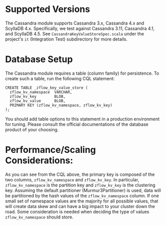
# Supported Versions

The Cassandra module supports Cassandra 3.x, Cassandra 4.x and ScyllaDB 4.x. Specifically, we test against Cassandra 3.11, Cassandra 4.1, and ScyllaDB 4.5. See `CassandraKeyValueStoreSpec.scala` under the project's `it` (Integration Test) subdirectory for more details. 

# Database Setup

The Cassandra module requires a table (column family) for persistence. To create such a table, run the following CQL statement:

```cql
CREATE TABLE _zflow_key_value_store (
  zflow_kv_namespace  VARCHAR,
  zflow_kv_key        BLOB,
  zflow_kv_value      BLOB,
  PRIMARY KEY (zflow_kv_namespace, zflow_kv_key)
);
```
You should add table options to this statement in a production environment for tuning. Please consult the official documentations of the database product of your choosing. 

# Performance/Scaling Considerations:

As you can see from the CQL above, the primary key is composed of the two columns, `zflow_kv_namespace` and `zflow_kv_key`. In particular, `zflow_kv_namespace` is the partition key and `zflow_kv_key` is the clustering key. Assuming the default partitioner (Murmur3Partitioner) is used, data will be partitioned by the hash values of the `zflow_kv_namespace` column. If one small set of namespace values are the majority for all possible values, that will create data skew and can have a big impact to your cluster down the road. Some consideration is needed when deciding the type of values `zflow_kv_namespace` should store.
